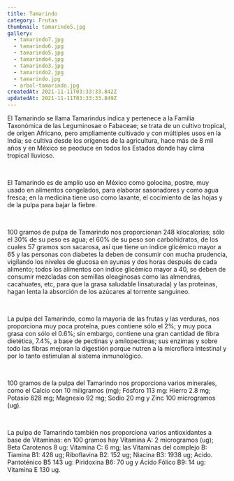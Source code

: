 ```yaml
---
title: Tamarindo
category: Frutas
thumbnail: tamarindo5.jpg
gallery:
  - tamarindo7.jpg
  - tamarindo6.jpg
  - tamarindo5.jpg
  - tamarindo4.jpg
  - tamarindo3.jpg
  - tamarindo2.jpg
  - tamarindo.jpg
  - arbol-tamarindo.jpg
createdAt: 2021-11-11T03:33:33.842Z
updatedAt: 2021-11-11T03:33:33.849Z
---
```

El Tamarindo se llama Tamarindus indica y pertenece a la Familia Taxonómica de las Leguminosae o Fabaceae; se trata de un cultivo tropical, de origen Africano, pero ampliamente cultivado y con múltiples usos en la India; se cultiva desde los orígenes de la agricultura, hace más de 8 mil años y en México se peoduce en todos los Estados donde hay clima tropical lluvioso.

<br/>

El Tamarindo es de amplio uso en México como golocina, postre, muy usado en alimentos congelados, para elaborar sasonadores y como agua fresca; en la medicina tiene uso como laxante, el cocimiento de las hojas y de la pulpa para bajar la fiebre.

<br/>

100 gramos de pulpa de Tamarindo nos proporcionan 248 kilocalorias; sólo el 30% de su peso es agua; el 60% de su peso son carbohidratos, de los cuales 57 gramos son sacarosa, así que tiene un indice glicémico mayor a 65 y las personas con diabetes la deben de consumir con mucha prudencia, vigilando los niveles de glucosa en ayunas y dos horas después de cada alimento; todos los alimentos con indice glicémico mayor a 40, se deben de consumir mezcladas con semillas oleaginosas como las almendras, cacahuates, etc, para que la grasa saludable linsaturada) y las proteinas, hagan lenta la absorción de los azúcares al torrente sanguineo.

<br/>

La pulpa del Tamarindo, como la mayoria de las frutas y las verduras, nos proporciona muy poca proteína, pues contiene sólo el 2%; y muy poca grasa con sólo el 0.6%; sin embargo, contiene una gran cantidad de fibra dietética, 7.4%, a base de pectinas y amilopectinas; sus enzimas y sobre todo las fibras mejoran la digestión porque nutren a la microflora intestinal y por lo tanto estimulan al sistema inmunológico.

<br/>

100 gramos de la pulpa del Tamarindo nos proporciona varios minerales, como el Calcio con 10 miligramos (mg); Fósforo 113 mg: Hierro 2.8 mg; Potasio 628 mg; Magnesio 92 mg; Sodio 20 mg y Zinc 100 microgramos (ug).

<br/>

La pulpa de Tamarindo también nos proporciona varios antioxidantes a base de Vitaminas: en 100 gramos hay Vitamina A: 2 microgramos (ug); Beta Carotenos 8 ug: Vitamina C: 6 mg; las Vitaminas del complejo B: Tiamina B1: 428 ug; Riboflavina B2: 152 ug; Niacina B3: 1938 ug; Acido. Pantoténico B5 143 ug: Piridoxina B6: 70 ug y Ácido Fólico B9: 14 ug: Vitamina E 130 ug.